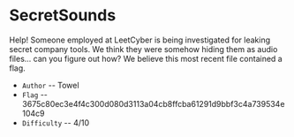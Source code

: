 # SecretSounds
Help! Someone employed at LeetCyber is being investigated for leaking secret company tools.
We think they were somehow hiding them as audio files... can you figure out how? We
believe this most recent file contained a flag.

* `Author` -- Towel
* `Flag` -- 3675c80ec3e4f4c300d080d3113a04cb8ffcba61291d9bbf3c4a739534e104c9
* `Difficulty` -- 4/10

